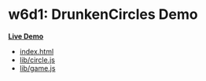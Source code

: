 # w6d1: DrunkenCircles Demo

**[Live Demo][live-demo]**

* [index.html][index.html]
* [lib/circle.js][circle.js]
* [lib/game.js][game.js]

[live-demo]: http://appacademy.github.io/DrunkenCircles/
[index.html]: https://github.com/appacademy/DrunkenCircles/blob/gh-pages/index.html
[circle.js]: https://github.com/appacademy/DrunkenCircles/blob/gh-pages/lib/circle.js
[game.js]: https://github.com/appacademy/DrunkenCircles/blob/gh-pages/lib/game.js
